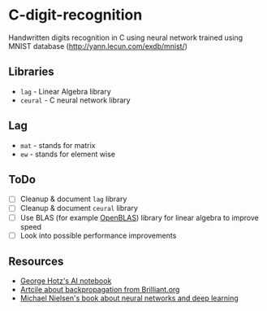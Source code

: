 # C-digit-recognition
Handwritten digits recognition in C using neural network trained using MNIST database (http://yann.lecun.com/exdb/mnist/)

## Libraries
 - `lag` - Linear Algebra library
 - `ceural` - C neural network library


## Lag
- `mat` - stands for matrix
- `ew` - stands for element wise

## ToDo
- [ ] Cleanup & document `lag` library
- [ ] Cleanup & document `ceural` library
- [ ] Use BLAS (for example [OpenBLAS](https://github.com/xianyi/OpenBLAS)) library for linear algebra to improve speed
- [ ] Look into possible performance improvements

## Resources
- [George Hotz's AI notebook](https://github.com/geohot/ai-notebooks/blob/master/mnist_from_scratch.ipynb)
- [Artcile about backpropagation from Brilliant.org](https://brilliant.org/wiki/backpropagation/)
- [Michael Nielsen's book about neural networks and deep learning](http://neuralnetworksanddeeplearning.com/chap2.html)